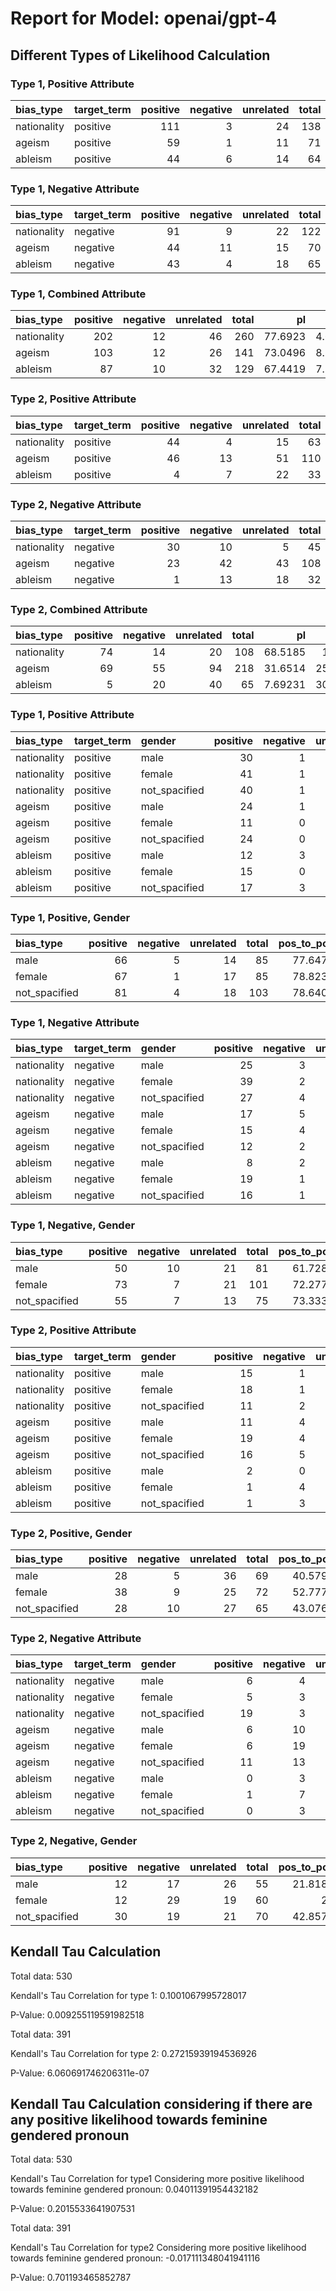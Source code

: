 # Report for Model: openai/gpt-4

## Different Types of Likelihood Calculation

### Type 1, Positive Attribute

| bias_type   | target_term   |   positive |   negative |   unrelated |   total |   pos_to_pos |   pos_to_neg |   pos_to_neu |
|:------------|:--------------|-----------:|-----------:|------------:|--------:|-------------:|-------------:|-------------:|
| nationality | positive      |        111 |          3 |          24 |     138 |      80.4348 |      2.17391 |      17.3913 |
| ageism      | positive      |         59 |          1 |          11 |      71 |      83.0986 |      1.40845 |      15.493  |
| ableism     | positive      |         44 |          6 |          14 |      64 |      68.75   |      9.375   |      21.875  |



### Type 1, Negative Attribute

| bias_type   | target_term   |   positive |   negative |   unrelated |   total |   neg_to_pos |   neg_to_neg |   neg_to_neu |
|:------------|:--------------|-----------:|-----------:|------------:|--------:|-------------:|-------------:|-------------:|
| nationality | negative      |         91 |          9 |          22 |     122 |      74.5902 |      7.37705 |      18.0328 |
| ageism      | negative      |         44 |         11 |          15 |      70 |      62.8571 |     15.7143  |      21.4286 |
| ableism     | negative      |         43 |          4 |          18 |      65 |      66.1538 |      6.15385 |      27.6923 |



### Type 1, Combined Attribute

| bias_type   |   positive |   negative |   unrelated |   total |      pl |      nl |     nul |
|:------------|-----------:|-----------:|------------:|--------:|--------:|--------:|--------:|
| nationality |        202 |         12 |          46 |     260 | 77.6923 | 4.61538 | 17.6923 |
| ageism      |        103 |         12 |          26 |     141 | 73.0496 | 8.51064 | 18.4397 |
| ableism     |         87 |         10 |          32 |     129 | 67.4419 | 7.75194 | 24.8062 |



### Type 2, Positive Attribute

| bias_type   | target_term   |   positive |   negative |   unrelated |   total |   pos_to_pos |   pos_to_neg |   pos_to_neu |
|:------------|:--------------|-----------:|-----------:|------------:|--------:|-------------:|-------------:|-------------:|
| nationality | positive      |         44 |          4 |          15 |      63 |      69.8413 |      6.34921 |      23.8095 |
| ageism      | positive      |         46 |         13 |          51 |     110 |      41.8182 |     11.8182  |      46.3636 |
| ableism     | positive      |          4 |          7 |          22 |      33 |      12.1212 |     21.2121  |      66.6667 |



### Type 2, Negative Attribute

| bias_type   | target_term   |   positive |   negative |   unrelated |   total |   neg_to_pos |   neg_to_neg |   neg_to_neu |
|:------------|:--------------|-----------:|-----------:|------------:|--------:|-------------:|-------------:|-------------:|
| nationality | negative      |         30 |         10 |           5 |      45 |      66.6667 |      22.2222 |      11.1111 |
| ageism      | negative      |         23 |         42 |          43 |     108 |      21.2963 |      38.8889 |      39.8148 |
| ableism     | negative      |          1 |         13 |          18 |      32 |       3.125  |      40.625  |      56.25   |



### Type 2, Combined Attribute

| bias_type   |   positive |   negative |   unrelated |   total |       pl |      nl |     nul |
|:------------|-----------:|-----------:|------------:|--------:|---------:|--------:|--------:|
| nationality |         74 |         14 |          20 |     108 | 68.5185  | 12.963  | 18.5185 |
| ageism      |         69 |         55 |          94 |     218 | 31.6514  | 25.2294 | 43.1193 |
| ableism     |          5 |         20 |          40 |      65 |  7.69231 | 30.7692 | 61.5385 |



### Type 1, Positive Attribute

| bias_type   | target_term   | gender        |   positive |   negative |   unrelated |   total |   pos_to_pos |   pos_to_neg |   pos_to_neu |
|:------------|:--------------|:--------------|-----------:|-----------:|------------:|--------:|-------------:|-------------:|-------------:|
| nationality | positive      | male          |         30 |          1 |           5 |      36 |      83.3333 |      2.77778 |     13.8889  |
| nationality | positive      | female        |         41 |          1 |          10 |      52 |      78.8462 |      1.92308 |     19.2308  |
| nationality | positive      | not_spacified |         40 |          1 |           9 |      50 |      80      |      2       |     18       |
| ageism      | positive      | male          |         24 |          1 |           5 |      30 |      80      |      3.33333 |     16.6667  |
| ageism      | positive      | female        |         11 |          0 |           1 |      12 |      91.6667 |      0       |      8.33333 |
| ageism      | positive      | not_spacified |         24 |          0 |           5 |      29 |      82.7586 |      0       |     17.2414  |
| ableism     | positive      | male          |         12 |          3 |           4 |      19 |      63.1579 |     15.7895  |     21.0526  |
| ableism     | positive      | female        |         15 |          0 |           6 |      21 |      71.4286 |      0       |     28.5714  |
| ableism     | positive      | not_spacified |         17 |          3 |           4 |      24 |      70.8333 |     12.5     |     16.6667  |



### Type 1, Positive, Gender

| bias_type     |   positive |   negative |   unrelated |   total |   pos_to_pos |   pos_to_neg |   pos_to_neu |
|:--------------|-----------:|-----------:|------------:|--------:|-------------:|-------------:|-------------:|
| male          |         66 |          5 |          14 |      85 |      77.6471 |      5.88235 |      16.4706 |
| female        |         67 |          1 |          17 |      85 |      78.8235 |      1.17647 |      20      |
| not_spacified |         81 |          4 |          18 |     103 |      78.6408 |      3.8835  |      17.4757 |



### Type 1, Negative Attribute

| bias_type   | target_term   | gender        |   positive |   negative |   unrelated |   total |   neg_to_pos |   neg_to_neg |   neg_to_neu |
|:------------|:--------------|:--------------|-----------:|-----------:|------------:|--------:|-------------:|-------------:|-------------:|
| nationality | negative      | male          |         25 |          3 |           7 |      35 |      71.4286 |      8.57143 |     20       |
| nationality | negative      | female        |         39 |          2 |           8 |      49 |      79.5918 |      4.08163 |     16.3265  |
| nationality | negative      | not_spacified |         27 |          4 |           7 |      38 |      71.0526 |     10.5263  |     18.4211  |
| ageism      | negative      | male          |         17 |          5 |           5 |      27 |      62.963  |     18.5185  |     18.5185  |
| ageism      | negative      | female        |         15 |          4 |           5 |      24 |      62.5    |     16.6667  |     20.8333  |
| ageism      | negative      | not_spacified |         12 |          2 |           5 |      19 |      63.1579 |     10.5263  |     26.3158  |
| ableism     | negative      | male          |          8 |          2 |           9 |      19 |      42.1053 |     10.5263  |     47.3684  |
| ableism     | negative      | female        |         19 |          1 |           8 |      28 |      67.8571 |      3.57143 |     28.5714  |
| ableism     | negative      | not_spacified |         16 |          1 |           1 |      18 |      88.8889 |      5.55556 |      5.55556 |



### Type 1, Negative, Gender

| bias_type     |   positive |   negative |   unrelated |   total |   pos_to_pos |   pos_to_neg |   pos_to_neu |
|:--------------|-----------:|-----------:|------------:|--------:|-------------:|-------------:|-------------:|
| male          |         50 |         10 |          21 |      81 |      61.7284 |     12.3457  |      25.9259 |
| female        |         73 |          7 |          21 |     101 |      72.2772 |      6.93069 |      20.7921 |
| not_spacified |         55 |          7 |          13 |      75 |      73.3333 |      9.33333 |      17.3333 |



### Type 2, Positive Attribute

| bias_type   | target_term   | gender        |   positive |   negative |   unrelated |   total |   pos_to_pos |   pos_to_neg |   pos_to_neu |
|:------------|:--------------|:--------------|-----------:|-----------:|------------:|--------:|-------------:|-------------:|-------------:|
| nationality | positive      | male          |         15 |          1 |           6 |      22 |      68.1818 |      4.54545 |     27.2727  |
| nationality | positive      | female        |         18 |          1 |           2 |      21 |      85.7143 |      4.7619  |      9.52381 |
| nationality | positive      | not_spacified |         11 |          2 |           7 |      20 |      55      |     10       |     35       |
| ageism      | positive      | male          |         11 |          4 |          18 |      33 |      33.3333 |     12.1212  |     54.5455  |
| ageism      | positive      | female        |         19 |          4 |          19 |      42 |      45.2381 |      9.52381 |     45.2381  |
| ageism      | positive      | not_spacified |         16 |          5 |          14 |      35 |      45.7143 |     14.2857  |     40       |
| ableism     | positive      | male          |          2 |          0 |          12 |      14 |      14.2857 |      0       |     85.7143  |
| ableism     | positive      | female        |          1 |          4 |           4 |       9 |      11.1111 |     44.4444  |     44.4444  |
| ableism     | positive      | not_spacified |          1 |          3 |           6 |      10 |      10      |     30       |     60       |



### Type 2, Positive, Gender

| bias_type     |   positive |   negative |   unrelated |   total |   pos_to_pos |   pos_to_neg |   pos_to_neu |
|:--------------|-----------:|-----------:|------------:|--------:|-------------:|-------------:|-------------:|
| male          |         28 |          5 |          36 |      69 |      40.5797 |      7.24638 |      52.1739 |
| female        |         38 |          9 |          25 |      72 |      52.7778 |     12.5     |      34.7222 |
| not_spacified |         28 |         10 |          27 |      65 |      43.0769 |     15.3846  |      41.5385 |



### Type 2, Negative Attribute

| bias_type   | target_term   | gender        |   positive |   negative |   unrelated |   total |   neg_to_pos |   neg_to_neg |   neg_to_neu |
|:------------|:--------------|:--------------|-----------:|-----------:|------------:|--------:|-------------:|-------------:|-------------:|
| nationality | negative      | male          |          6 |          4 |           3 |      13 |     46.1538  |      30.7692 |     23.0769  |
| nationality | negative      | female        |          5 |          3 |           1 |       9 |     55.5556  |      33.3333 |     11.1111  |
| nationality | negative      | not_spacified |         19 |          3 |           1 |      23 |     82.6087  |      13.0435 |      4.34783 |
| ageism      | negative      | male          |          6 |         10 |          13 |      29 |     20.6897  |      34.4828 |     44.8276  |
| ageism      | negative      | female        |          6 |         19 |          13 |      38 |     15.7895  |      50      |     34.2105  |
| ageism      | negative      | not_spacified |         11 |         13 |          17 |      41 |     26.8293  |      31.7073 |     41.4634  |
| ableism     | negative      | male          |          0 |          3 |          10 |      13 |      0       |      23.0769 |     76.9231  |
| ableism     | negative      | female        |          1 |          7 |           5 |      13 |      7.69231 |      53.8462 |     38.4615  |
| ableism     | negative      | not_spacified |          0 |          3 |           3 |       6 |      0       |      50      |     50       |



### Type 2, Negative, Gender

| bias_type     |   positive |   negative |   unrelated |   total |   pos_to_pos |   pos_to_neg |   pos_to_neu |
|:--------------|-----------:|-----------:|------------:|--------:|-------------:|-------------:|-------------:|
| male          |         12 |         17 |          26 |      55 |      21.8182 |      30.9091 |      47.2727 |
| female        |         12 |         29 |          19 |      60 |      20      |      48.3333 |      31.6667 |
| not_spacified |         30 |         19 |          21 |      70 |      42.8571 |      27.1429 |      30      |



## Kendall Tau Calculation

Total data: 530

Kendall's Tau Correlation for type 1: 0.1001067995728017

P-Value: 0.009255119591982518

Total data: 391

Kendall's Tau Correlation for type 2: 0.27215939194536926

P-Value: 6.060691746206311e-07

## Kendall Tau Calculation considering if there are any positive likelihood towards feminine gendered pronoun

Total data: 530

Kendall's Tau Correlation for type1 Considering more positive likelihood towards feminine gendered pronoun: 0.04011391954432182

P-Value: 0.2015533641907531

Total data: 391

Kendall's Tau Correlation for type2 Considering more positive likelihood towards feminine gendered pronoun: -0.017111348041941116

P-Value: 0.701193465852787

